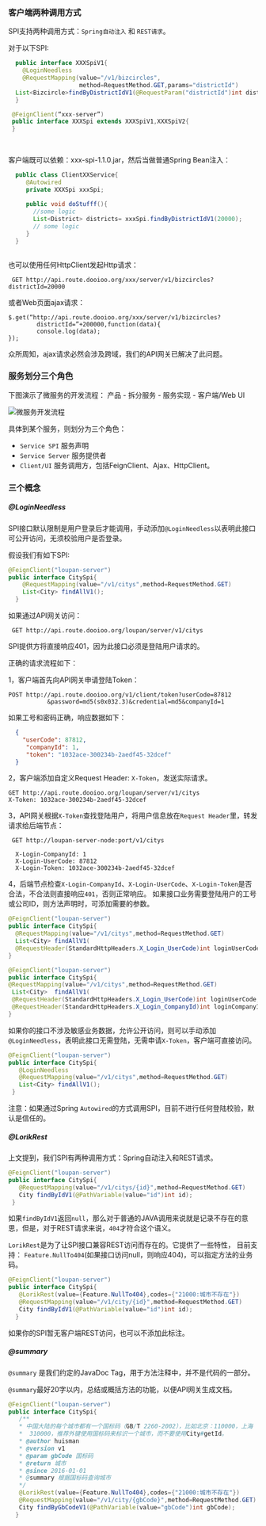 <!-- toc -->
### 客户端两种调用方式
SPI支持两种调用方式：`Spring自动注入` 和 `REST请求`。  

对于以下SPI:
```java
  public interface XXXSpiV1{
    @LoginNeedless
    @RequestMapping(value="/v1/bizcircles",
    				method=RequestMethod.GET,params="districtId")
  List<Bizcircle>findByDistrictIdV1(@RequestParam("districtId")int districtId);
  }

 @FeignClient(“xxx-server”)
 public interface XXXSpi extends XXXSpiV1,XXXSpiV2{
 }  
  
  
```

客户端既可以依赖：xxx-spi-1.1.0.jar，然后当做普通Spring Bean注入：

```java
  public class ClientXXService{
     @Autowired
     private XXXSpi xxxSpi;
     
     public void doStufff(){
       //some logic
       List<District> districts= xxxSpi.findByDistrictIdV1(20000);
       // some logic
     }
  }
  
```

也可以使用任何HttpClient发起Http请求：
```
 GET http://api.route.dooioo.org/xxx/server/v1/bizcircles?districtId=20000
```

或者Web页面ajax请求：  

``` jquery
$.get(“http://api.route.dooioo.org/xxx/server/v1/bizcircles?
		districtId=”+200000,function(data){
		console.log(data);
});
```

众所周知，ajax请求必然会涉及跨域，我们的API网关已解决了此问题。


### 服务划分三个角色
下图演示了微服务的开发流程： 产品 - 拆分服务 - 服务实现 - 客户端/Web UI

![微服务开发流程]({{imagePath}}/parts/chapter2/images/service-dev.png)

具体到某个服务，则划分为三个角色：

*   `Service SPI` 服务声明
*   `Service Server`  服务提供者
*   `Client/UI` 服务调用方，包括FeignClient、Ajax、HttpClient。

###  三个概念
##### @LoginNeedless 
SPI接口默认限制是用户登录后才能调用，手动添加```@LoginNeedless```以表明此接口可公开访问，无须校验用户是否登录。

假设我们有如下SPI:
```java
@FeignClient("loupan-server")
public interface CitySpi{
    @RequestMapping(value="/v1/citys",method=RequestMethod.GET)
    List<City> findAllV1();
  }
```
如果通过API网关访问： 

 ```
  GET http://api.route.dooioo.org/loupan/server/v1/citys
 ```

SPI提供方将直接响应401，因为此接口必须是登陆用户请求的。

正确的请求流程如下：

1，客户端首先向API网关申请登陆Token： 
 
 ``` http
 POST http://api.route.dooioo.org/v1/client/token?userCode=87812
 			&password=md5(s0x032.3)&credential=md5&companyId=1
```
  
  如果工号和密码正确，响应数据如下：
  ```json
    {
      "userCode": 87812,
       "companyId": 1,
       "token": "1032ace-300234b-2aedf45-32dcef"
    }
  ```
2，客户端添加自定义Request Header: `X-Token`，发送实际请求。  

``` http
GET http://api.route.dooioo.org/loupan/server/v1/citys  
X-Token: 1032ace-300234b-2aedf45-32dcef
```
3，API网关根据`X-Token`查找登陆用户，将用户信息放在`Request Header`里，转发请求给后端节点：
 ```
  GET http://loupan-server-node:port/v1/citys
 ```
 ```http
   X-Login-CompanyId: 1
   X-Login-UserCode: 87812
   X-Login-Token: 1032ace-300234b-2aedf45-32dcef
 ```
 4，后端节点检查`X-Login-CompanyId`、`X-Login-UserCode`、`X-Login-Token`是否合法，不合法则直接响应`401`，否则正常响应。
  如果接口业务需要登陆用户的工号或公司ID，则方法声明时，可添加需要的参数。
  ```java 
@FeignClient("loupan-server")
public interface CitySpi{
    @RequestMapping(value="/v1/citys",method=RequestMethod.GET)
    List<City> findAllV1(
    @RequestHeader(StandardHttpHeaders.X_Login_UserCode)int loginUserCode);
  }
  
@FeignClient("loupan-server")
public interface CitySpi{
  @RequestMapping(value="/v1/citys",method=RequestMethod.GET)
   List<City>  findAllV1(
   @RequestHeader(StandardHttpHeaders.X_Login_UserCode)int loginUserCode,
   @RequestHeader(StandardHttpHeaders.X_Login_CompanyId)int loginCompanyId);
  }
  ```
 
 如果你的接口不涉及敏感业务数据，允许公开访问，则可以手动添加`@LoginNeedless`，表明此接口无需登陆，无需申请`X-Token`，客户端可直接访问。
 
 ```java
 @FeignClient("loupan-server")
public interface CitySpi{
    @LoginNeedless
    @RequestMapping(value="/v1/citys",method=RequestMethod.GET)
    List<City> findAllV1();
  }
 ```
 
注意：如果通过Spring ```Autowired```的方式调用SPI，目前不进行任何登陆校验，默认是信任的。 

##### @LorikRest
上文提到，我们SPI有两种调用方式：Spring自动注入和REST请求。
 ```java
 @FeignClient("loupan-server")
public interface CitySpi{
    @RequestMapping(value="/v1/citys/{id}",method=RequestMethod.GET)
    City findByIdV1(@PathVariable(value="id")int id);
  }
 ```
   
如果```findByIdV1```返回`null`，那么对于普通的JAVA调用来说就是记录不存在的意思，但是，对于REST请求来说，`404`才符合这个语义。

`LorikRest`是为了让SPI接口兼容REST访问而存在的。它提供了一些特性，
目前支持： `Feature.NullTo404`(如果接口访问null，则响应404)，可以指定方法的业务码。

```java
@FeignClient("loupan-server")
public interface CitySpi{
   @LorikRest(value={Feature.NullTo404},codes={"21000:城市不存在"})
   @RequestMapping(value="/v1/city/{id}",method=RequestMethod.GET)
   City findByIdV1(@PathVariable(value="id")int id);
  }
```

如果你的SPI暂无客户端REST访问，也可以不添加此标注。


##### @summary
`@summary` 是我们约定的JavaDoc Tag，用于方法注释中，并不是代码的一部分。  

`@summary`最好20字以内，总结或概括方法的功能，以便API网关生成文档。

``` java
@FeignClient("loupan-server")
public interface CitySpi{
   /**
   * 中国大陆的每个城市都有一个国标码（GB/T 2260-2002），比如北京：110000，上海
   *  310000，推荐外键使用国标码来标识一个城市，而不要使用City#getId。
   * @author huisman
   * @version v1
   * @param gbCode 国标码
   * @return 城市
   * @since 2016-01-01
   * @summary 根据国标码查询城市
   */
   @LorikRest(value={Feature.NullTo404},codes={"21000:城市不存在"})
   @RequestMapping(value="/v1/city/{gbCode}",method=RequestMethod.GET)
   City findByGbCodeV1(@PathVariable(value="gbCode")int gbCode);
  }
```




 







